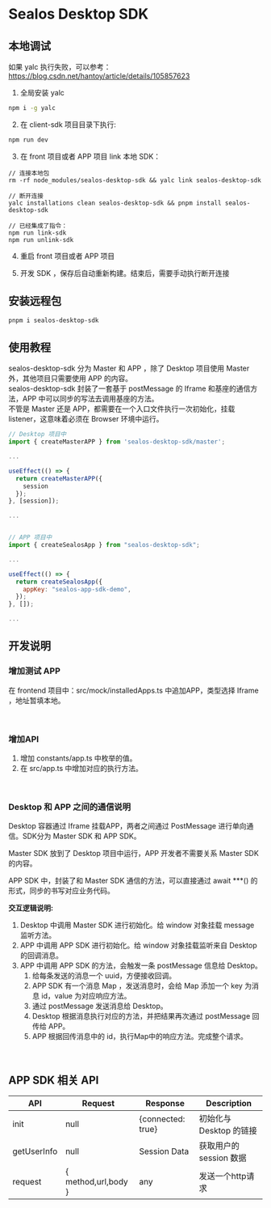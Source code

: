 # Sealos Desktop SDK

## 本地调试

如果 yalc 执行失败，可以参考：https://blog.csdn.net/hantoy/article/details/105857623  

1. 全局安装 yalc
```bash 
npm i -g yalc
```

2. 在 client-sdk 项目目录下执行: 
```bash
npm run dev
```

3. 在 front 项目或者 APP 项目 link 本地 SDK：
```shell
// 连接本地包
rm -rf node_modules/sealos-desktop-sdk && yalc link sealos-desktop-sdk

// 断开连接
yalc installations clean sealos-desktop-sdk && pnpm install sealos-desktop-sdk

// 已经集成了指令：
npm run link-sdk
npm run unlink-sdk
```

4. 重启 front 项目或者 APP 项目

5. 开发 SDK ，保存后自动重新构建。结束后，需要手动执行断开连接

## 安装远程包

```bash
pnpm i sealos-desktop-sdk
```

## 使用教程
sealos-desktop-sdk 分为 Master 和 APP ，除了 Desktop 项目使用 Master 外，其他项目只需要使用 APP 的内容。  
sealos-desktop-sdk 封装了一套基于 postMessage 的 Iframe 和基座的通信方法，APP 中可以同步的写法去调用基座的方法。  
不管是 Master 还是 APP，都需要在一个入口文件执行一次初始化，挂载 listener，这意味着必须在 Browser 环境中运行。  

```js
// Desktop 项目中
import { createMasterAPP } from 'sealos-desktop-sdk/master';

...

useEffect(() => {
  return createMasterAPP({
    session
  });
}, [session]);

...


// APP 项目中
import { createSealosApp } from "sealos-desktop-sdk";

... 

useEffect(() => {
  return createSealosApp({
    appKey: "sealos-app-sdk-demo",
  });
}, []);

...
```

## 开发说明

### 增加测试 APP
在 frontend 项目中：src/mock/installedApps.ts 中追加APP，类型选择 Iframe ，地址暂填本地。

<br/>

### 增加API
1. 增加 constants/app.ts 中枚举的值。
2. 在 src/app.ts 中增加对应的执行方法。

<br/>

### Desktop 和 APP 之间的通信说明
Desktop 容器通过 Iframe 挂载APP，两者之间通过 PostMessage 进行单向通信。SDK分为 Master SDK 和 APP SDK。

Master SDK 放到了 Desktop 项目中运行，APP 开发者不需要关系 Master SDK 的内容。  

APP SDK 中，封装了和 Master SDK 通信的方法，可以直接通过 await ***() 的形式，同步的书写对应业务代码。  

**交互逻辑说明:**  
1. Desktop 中调用 Master SDK 进行初始化。给 window 对象挂载 message 监听方法。
2. APP 中调用 APP SDK 进行初始化。给 window 对象挂载监听来自 Desktop 的回调消息。  
3. APP 中调用 APP SDK 的方法，会触发一条 postMessage 信息给 Desktop。  
   1. 给每条发送的消息一个 uuid，方便接收回调。  
   2. APP SDK 有一个消息 Map ，发送消息时，会给 Map 添加一个 key 为消息 id，value 为对应响应方法。
   3. 通过 postMessage 发送消息给 Desktop。  
   4. Desktop 根据消息执行对应的方法，并把结果再次通过 postMessage 回传给 APP。
   5. APP 根据回传消息中的 id，执行Map中的响应方法。完成整个请求。


<br/>

## APP SDK 相关 API

| API | Request | Response |  Description | 
| --- | --- | --- | --- |
| init | null | {connected: true} | 初始化与 Desktop 的链接 |
| getUserInfo | null | Session Data | 获取用户的 session 数据 |
| request | { method,url,body } | any | 发送一个http请求 |
